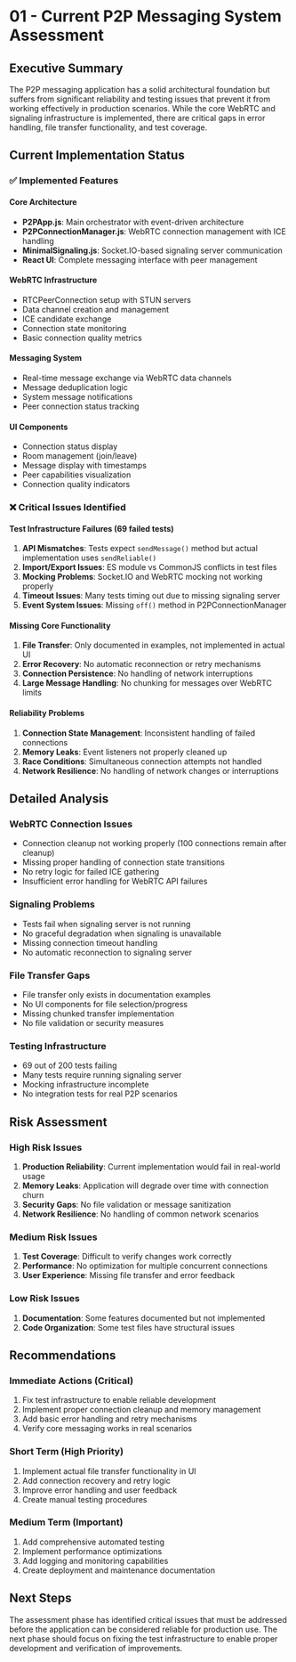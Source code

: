 # 01 - Current P2P Messaging System Assessment

## Executive Summary

The P2P messaging application has a solid architectural foundation but suffers from significant reliability and testing issues that prevent it from working effectively in production scenarios. While the core WebRTC and signaling infrastructure is implemented, there are critical gaps in error handling, file transfer functionality, and test coverage.

## Current Implementation Status

### ✅ Implemented Features

#### Core Architecture
- **P2PApp.js**: Main orchestrator with event-driven architecture
- **P2PConnectionManager.js**: WebRTC connection management with ICE handling
- **MinimalSignaling.js**: Socket.IO-based signaling server communication
- **React UI**: Complete messaging interface with peer management

#### WebRTC Infrastructure
- RTCPeerConnection setup with STUN servers
- Data channel creation and management
- ICE candidate exchange
- Connection state monitoring
- Basic connection quality metrics

#### Messaging System
- Real-time message exchange via WebRTC data channels
- Message deduplication logic
- System message notifications
- Peer connection status tracking

#### UI Components
- Connection status display
- Room management (join/leave)
- Message display with timestamps
- Peer capabilities visualization
- Connection quality indicators

### ❌ Critical Issues Identified

#### Test Infrastructure Failures (69 failed tests)
1. **API Mismatches**: Tests expect `sendMessage()` method but actual implementation uses `sendReliable()`
2. **Import/Export Issues**: ES module vs CommonJS conflicts in test files
3. **Mocking Problems**: Socket.IO and WebRTC mocking not working properly
4. **Timeout Issues**: Many tests timing out due to missing signaling server
5. **Event System Issues**: Missing `off()` method in P2PConnectionManager

#### Missing Core Functionality
1. **File Transfer**: Only documented in examples, not implemented in actual UI
2. **Error Recovery**: No automatic reconnection or retry mechanisms
3. **Connection Persistence**: No handling of network interruptions
4. **Large Message Handling**: No chunking for messages over WebRTC limits

#### Reliability Problems
1. **Connection State Management**: Inconsistent handling of failed connections
2. **Memory Leaks**: Event listeners not properly cleaned up
3. **Race Conditions**: Simultaneous connection attempts not handled
4. **Network Resilience**: No handling of network changes or interruptions

## Detailed Analysis

### WebRTC Connection Issues
- Connection cleanup not working properly (100 connections remain after cleanup)
- Missing proper handling of connection state transitions
- No retry logic for failed ICE gathering
- Insufficient error handling for WebRTC API failures

### Signaling Problems
- Tests fail when signaling server is not running
- No graceful degradation when signaling is unavailable
- Missing connection timeout handling
- No automatic reconnection to signaling server

### File Transfer Gaps
- File transfer only exists in documentation examples
- No UI components for file selection/progress
- Missing chunked transfer implementation
- No file validation or security measures

### Testing Infrastructure
- 69 out of 200 tests failing
- Many tests require running signaling server
- Mocking infrastructure incomplete
- No integration tests for real P2P scenarios

## Risk Assessment

### High Risk Issues
1. **Production Reliability**: Current implementation would fail in real-world usage
2. **Memory Leaks**: Application will degrade over time with connection churn
3. **Security Gaps**: No file validation or message sanitization
4. **Network Resilience**: No handling of common network scenarios

### Medium Risk Issues
1. **Test Coverage**: Difficult to verify changes work correctly
2. **Performance**: No optimization for multiple concurrent connections
3. **User Experience**: Missing file transfer and error feedback

### Low Risk Issues
1. **Documentation**: Some features documented but not implemented
2. **Code Organization**: Some test files have structural issues

## Recommendations

### Immediate Actions (Critical)
1. Fix test infrastructure to enable reliable development
2. Implement proper connection cleanup and memory management
3. Add basic error handling and retry mechanisms
4. Verify core messaging works in real scenarios

### Short Term (High Priority)
1. Implement actual file transfer functionality in UI
2. Add connection recovery and retry logic
3. Improve error handling and user feedback
4. Create manual testing procedures

### Medium Term (Important)
1. Add comprehensive automated testing
2. Implement performance optimizations
3. Add logging and monitoring capabilities
4. Create deployment and maintenance documentation

## Next Steps

The assessment phase has identified critical issues that must be addressed before the application can be considered reliable for production use. The next phase should focus on fixing the test infrastructure to enable proper development and verification of improvements.
